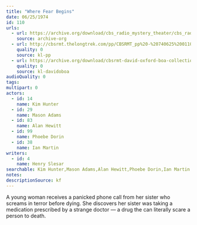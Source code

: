 ```yaml
---
title: "Where Fear Begins"
date: 06/25/1974
id: 110
urls: 
  - url: https://archive.org/download/cbs_radio_mystery_theater/cbs_radio_mystery_theater-0101-0150.zip/cbs_radio_mystery_theater-0101-0150%2Fcbsrmt_0110_where_fear_begins.mp3
    source: archive-org
  - url: http://cbsrmt.thelongtrek.com/pp/CBSRMT_pp%20-%20740625%200110%20Where%20Fear%20Begins.mp3
    quality: 0
    source: kl-pp
  - url: https://archive.org/download/cbsrmt-david-oxford-boa-collection/CBSRMT-740625-0110-Where-Fear-Begins-(128-44)_KIXI-FM-{BoA}.mp3
    quality: 0
    source: kl-davidoboa
audioQuality: 0
tags: 
multipart: 0
actors:  
  - id: 14
    name: Kim Hunter  
  - id: 29
    name: Mason Adams  
  - id: 83
    name: Alan Hewitt  
  - id: 99
    name: Phoebe Dorin  
  - id: 38
    name: Ian Martin
writers:  
  - id: 4
    name: Henry Slesar
searchable: Kim Hunter,Mason Adams,Alan Hewitt,Phoebe Dorin,Ian Martin Henry Slesar
notes: 
descriptionSource: kf
---
```

A young woman receives a panicked phone call from her sister who screams in terror before dying. She discovers her sister was taking a medication prescribed by a strange doctor — a drug the can literally scare a person to death.
